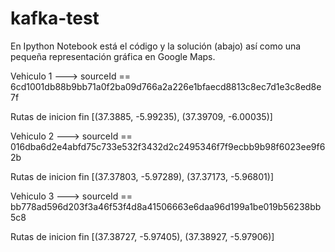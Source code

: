 # kafka-test

En Ipython Notebook está el código y la solución (abajo) así como una pequeña representación gráfica en Google Maps.


Vehiculo 1 ---> sourceId == 6cd1001db88b9bb71a0f2ba09d766a2a226e1bfaecd8813c8ec7d1e3c8ed8e7f

Rutas de inicion fin
[(37.3885, -5.99235), (37.39709, -6.00035)]


Vehiculo 2 ---> sourceId == 016dba6d2e4abfd75c733e532f3432d2c2495346f7f9ecbb9b98f6023ee9f62b

Rutas de inicion fin
[(37.37803, -5.97289), (37.37173, -5.96801)]



Vehiculo 3 ---> sourceId == bb778ad596d203f3a46f53f4d8a41506663e6daa96d199a1be019b56238bb5c8

Rutas de inicion fin
[(37.38727, -5.97405), (37.38927, -5.97906)]
